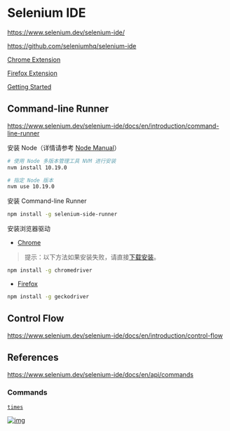 <!-- #selenium-ide -->
# Selenium IDE

<https://www.selenium.dev/selenium-ide/>

<https://github.com/seleniumhq/selenium-ide>

[Chrome Extension](https://chrome.google.com/webstore/detail/selenium-ide/mooikfkahbdckldjjndioackbalphokd)

[Firefox Extension](https://addons.mozilla.org/en-US/firefox/addon/selenium-ide/)

[Getting Started](https://www.selenium.dev/selenium-ide/docs/en/introduction/getting-started)

## Command-line Runner

<https://www.selenium.dev/selenium-ide/docs/en/introduction/command-line-runner>

安装 Node（详情请参考 [Node Manual](/manuals/node/node-manual.md#nvm)）

```bash
# 使用 Node 多版本管理工具 NVM 进行安装
nvm install 10.19.0

# 指定 Node 版本
nvm use 10.19.0
```

安装 Command-line Runner

```bash
npm install -g selenium-side-runner
```

安装浏览器驱动

- [Chrome](http://chromedriver.chromium.org/)

> 提示：以下方法如果安装失败，请直接[下载安装](/manuals/test/chromedriver.md#install)。

```bash
npm install -g chromedriver
```

- [Firefox](https://github.com/mozilla/geckodriver)

```bash
npm install -g geckodriver
```

## Control Flow

<https://www.selenium.dev/selenium-ide/docs/en/introduction/control-flow>

## References

<https://www.selenium.dev/selenium-ide/docs/en/api/commands>

### Commands

[`times`](https://www.selenium.dev/selenium-ide/docs/en/api/commands#times)

[![img](https://www.selenium.dev/selenium-ide/img/docs/control-flow/times.png)](https://www.selenium.dev/selenium-ide/docs/en/introduction/control-flow#times-selenium-ide-docs-en-api-commands-times)
